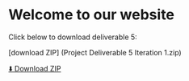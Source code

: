 # Welcome to our website

Click below to download deliverable 5:

[download ZIP] (Project Deliverable 5 Iteration 1.zip)

<a class="download-btn" href="{{ '/NotSoBearyFat/ProjectDeliverable5Iteration1.zip' | relative_url }}" download>
  ⬇️ Download ZIP
</a>
